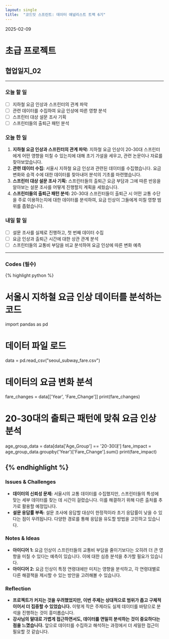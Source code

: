 ```yaml
---
layout: single
title:  "코드잇 스프린트: 데이터 애널리스트 트랙 6기"
---
```

2025-02-09
# 초급 프로젝트
## 협업일지_02
---

### 오늘 할 일

- [ ] 지하철 요금 인상과 스프린터의 관계 파악
- [ ] 관련 데이터를 수집하여 요금 인상에 따른 영향 분석
- [ ] 스프린터 대상 설문 조사 기획
- [ ] 스프린터들의 출퇴근 패턴 분석

### 오늘 한 일

1. **지하철 요금 인상과 스프린터의 관계 파악:** 지하철 요금 인상이 20-30대 스프린터에게 어떤 영향을 미칠 수 있는지에 대해 초기 가설을 세우고, 관련 논문이나 자료를 찾아보았습니다.
2. **관련 데이터 수집:** 서울시 지하철 요금 인상과 관련된 데이터를 수집했습니다. 요금 변화와 승객 수에 대한 데이터를 찾아내어 분석의 기초를 마련했습니다.
3. **스프린터 대상 설문 조사 기획:** 스프린터들의 출퇴근 요금 부담과 그에 따른 반응을 알아보는 설문 조사를 어떻게 진행할지 계획을 세웠습니다.
4. **스프린터들의 출퇴근 패턴 분석:** 20-30대 스프린터들이 출퇴근 시 어떤 교통 수단을 주로 이용하는지에 대한 데이터를 분석하여, 요금 인상이 그들에게 미칠 영향 범위를 좁혔습니다.

### 내일 할 일

- [ ] 설문 조사를 실제로 진행하고, 첫 번째 데이터 수집
- [ ] 요금 인상과 출퇴근 시간에 대한 상관 관계 분석
- [ ] 스프린터들의 교통비 부담을 비교 분석하여 요금 인상에 따른 변화 예측

---
### Codes (필수)
{% highlight python %}
# 서울시 지하철 요금 인상 데이터를 분석하는 코드
import pandas as pd

# 데이터 파일 로드
data = pd.read_csv("seoul_subway_fare.csv")

# 데이터의 요금 변화 분석
fare_changes = data[['Year', 'Fare_Change']]
print(fare_changes)

# 20-30대의 출퇴근 패턴에 맞춰 요금 인상 분석
age_group_data = data[data['Age_Group'] == '20-30대']
fare_impact = age_group_data.groupby('Year')['Fare_Change'].sum()
print(fare_impact)

{% endhighlight %}
---
### Issues & Challenges

- **데이터의 신뢰성 문제:** 서울시의 교통 데이터를 수집했지만, 스프린터들의 특성에 맞는 세부 데이터를 찾는 데 시간이 걸렸습니다. 이를 해결하기 위해 다른 출처를 추가로 활용할 예정입니다.
- **설문 응답률 부족:** 설문 조사에 응답할 대상이 한정적이라 초기 응답률이 낮을 수 있다는 점이 우려됩니다. 다양한 경로를 통해 응답을 유도할 방법을 고민하고 있습니다.

### Notes & Ideas

- **아이디어 1:** 요금 인상이 스프린터들의 교통비 부담을 줄이기보다는 오히려 더 큰 영향을 미칠 수 있다는 예측이 있습니다. 이에 대한 심층 분석을 추가할 필요가 있습니다.
- **아이디어 2:** 요금 인상이 특정 연령대에만 미치는 영향을 분석하고, 각 연령대별로 다른 해결책을 제시할 수 있는 방안을 고려해볼 수 있습니다.

### Reflection

- **프로젝트가 커지는 것을 우려했었지만, 이번 주제는 상대적으로 범위가 좁고 구체적이어서 더 집중할 수 있었습니다.** 이렇게 작은 주제라도 실제 데이터를 바탕으로 분석을 진행하는 것이 흥미롭습니다.
- **강사님의 말대로 가볍게 접근하면서도, 데이터를 면밀히 분석하는 것이 중요하다는 점을 느꼈습니다.** 앞으로 데이터를 수집하고 해석하는 과정에서 더 세밀한 접근이 필요할 것 같습니다.

